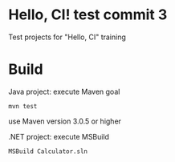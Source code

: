 Hello, CI! test commit 3
=======

Test projects for "Hello, CI" training

Build
=======
Java project: execute Maven goal
```
mvn test
```
use Maven version 3.0.5 or higher

.NET project: execute MSBuild
```
MSBuild Calculator.sln
```

